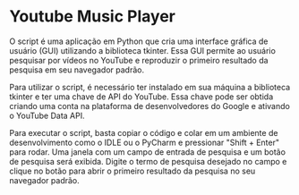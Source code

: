 # Youtube Music Player

O script é uma aplicação em Python que cria uma interface gráfica de usuário (GUI) utilizando a biblioteca tkinter. Essa GUI permite ao usuário pesquisar por vídeos no YouTube e reproduzir o primeiro resultado da pesquisa em seu navegador padrão.

Para utilizar o script, é necessário ter instalado em sua máquina a biblioteca tkinter e ter uma chave de API do YouTube. Essa chave pode ser obtida criando uma conta na plataforma de desenvolvedores do Google e ativando o YouTube Data API.

Para executar o script, basta copiar o código e colar em um ambiente de desenvolvimento como o IDLE ou o PyCharm e pressionar "Shift + Enter" para rodar. Uma janela com um campo de entrada de pesquisa e um botão de pesquisa será exibida. Digite o termo de pesquisa desejado no campo e clique no botão para abrir o primeiro resultado da pesquisa no seu navegador padrão.

